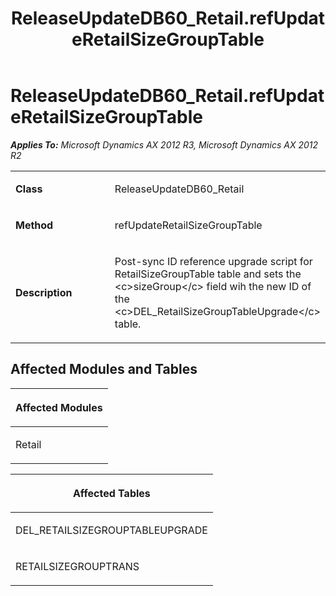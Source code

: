 ﻿---
title: ReleaseUpdateDB60_Retail.refUpdateRetailSizeGroupTable
TOCTitle: ReleaseUpdateDB60_Retail.refUpdateRetailSizeGroupTable
ms:assetid: 50a856f4-12e6-09b1-90a6-3c0d6748cd60
ms:mtpsurl: https://msdn.microsoft.com/en-us/library/JJ685505(v=AX.60)
ms:contentKeyID: 49708205
ms.date: 05/18/2015
mtps_version: v=AX.60
---

# ReleaseUpdateDB60\_Retail.refUpdateRetailSizeGroupTable 


_**Applies To:** Microsoft Dynamics AX 2012 R3, Microsoft Dynamics AX 2012 R2_

<table>
<colgroup>
<col style="width: 50%" />
<col style="width: 50%" />
</colgroup>
<tbody>
<tr class="odd">
<td><p><strong>Class</strong></p></td>
<td><p>ReleaseUpdateDB60_Retail</p></td>
</tr>
<tr class="even">
<td><p><strong>Method</strong></p></td>
<td><p>refUpdateRetailSizeGroupTable</p></td>
</tr>
<tr class="odd">
<td><p><strong>Description</strong></p></td>
<td><p>Post-sync ID reference upgrade script for RetailSizeGroupTable table and sets the &lt;c&gt;sizeGroup&lt;/c&gt; field wih the new ID of the &lt;c&gt;DEL_RetailSizeGroupTableUpgrade&lt;/c&gt; table.</p></td>
</tr>
</tbody>
</table>


## Affected Modules and Tables

<table>
<colgroup>
<col style="width: 100%" />
</colgroup>
<thead>
<tr class="header">
<th><p>Affected Modules</p></th>
</tr>
</thead>
<tbody>
<tr class="odd">
<td><p>Retail</p></td>
</tr>
</tbody>
</table>


<table>
<colgroup>
<col style="width: 100%" />
</colgroup>
<thead>
<tr class="header">
<th><p>Affected Tables</p></th>
</tr>
</thead>
<tbody>
<tr class="odd">
<td><p>DEL_RETAILSIZEGROUPTABLEUPGRADE</p></td>
</tr>
<tr class="even">
<td><p>RETAILSIZEGROUPTRANS</p></td>
</tr>
</tbody>
</table>

  


